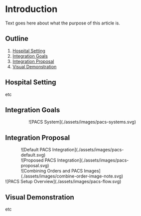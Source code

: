 # Introduction

Text goes here about what the purpose of this article is.

## Outline

1. [Hospital Setting](#hospital-setting)
2. [Integration Goals](#integration-goals)
3. [Integration Proposal](#integration-proposal)
4. [Visual Demonstration](#visual-demonstration)

## Hospital Setting

etc

## Integration Goals

<div style="width:70%;margin:auto;">
![PACS System](./assets/images/pacs-systems.svg)
</div>

## Integration Proposal

<div style="width:80%;margin:auto;">
![Default PACS Integration](./assets/images/pacs-default.svg)
</div>

<div style="width:80%;margin:auto;">
![Proposed PACS Integration](./assets/images/pacs-proposal.svg)
</div>

<div style="width:80%;margin:auto;">
![Combining Orders and PACS Images](./assets/images/combine-order-image-note.svg)
</div>

<div style="width:100%;margin:auto;">
![PACS Setup Overview](./assets/images/pacs-flow.svg)
</div>

## Visual Demonstration

etc